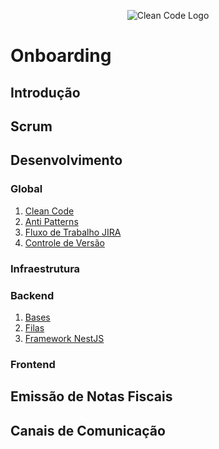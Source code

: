 <p align="center">
  <a target="_blank">
    <img src="https://previews.123rf.com/images/karpenkoilia/karpenkoilia1805/karpenkoilia180500009/102165920-vector-line-web-concept-for-programming-linear-web-banner-learn-to-code.jpg" alt="Clean Code Logo">
  </a>
</p>

# Onboarding

## Introdução

## Scrum

## Desenvolvimento

### Global

1. [Clean Code](./clean-code-reference.md)
2. [Anti Patterns](./anti-patterns.md)
3. [Fluxo de Trabalho JIRA](./fluxo-de-trabalho-jira.md)
4. [Controle de Versão](./controle-de-versao.md)

### Infraestrutura

### Backend

1. [Bases](./bases.md)
2. [Filas](./filas.md)
3. [Framework NestJS](https://docs.nestjs.com)

### Frontend

## Emissão de Notas Fiscais

## Canais de Comunicação
